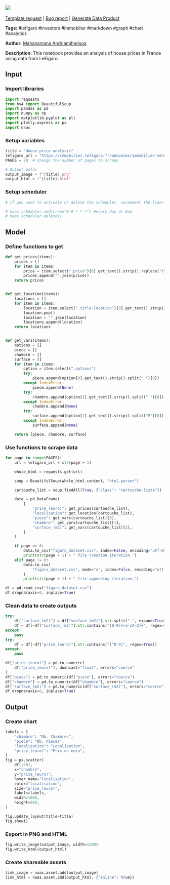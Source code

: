 <a href="https://app.naas.ai/user-redirect/naas/downloader?url=https://raw.githubusercontent.com/jupyter-naas/awesome-notebooks/master/LeFigaro/LeFigaro_House_Price_analysis.ipynb" target="_parent"><img src="https://naasai-public.s3.eu-west-3.amazonaws.com/open_in_naas.svg"/></a><br><br><a href="https://github.com/jupyter-naas/awesome-notebooks/issues/new?assignees=&labels=&template=template-request.md&title=Tool+-+Action+of+the+notebook+">Template request</a> | <a href="https://github.com/jupyter-naas/awesome-notebooks/issues/new?assignees=&labels=bug&template=bug_report.md&title=LeFigaro+-+House+Price+analysis:+Error+short+description">Bug report</a> | <a href="https://app.naas.ai/user-redirect/naas/downloader?url=https://raw.githubusercontent.com/jupyter-naas/awesome-notebooks/master/Naas/Naas_Start_data_product.ipynb" target="_parent">Generate Data Product</a>

**Tags:** #lefigaro #investors #immobilier #markdown #graph #chart #analytics

**Author:** [Mahanamana Andriamiharisoa](https://www.linkedin.com/in/mahanamana/)

**Description:** This notebook provides an analysis of house prices in France using data from LeFigaro.

## Input

### Import libraries


```python
import requests
from bs4 import BeautifulSoup
import pandas as pd
import numpy as np
import matplotlib.pyplot as plt
import plotly.express as px
import naas
```

### Setup variables


```python
title = "House price analysis"
lefigaro_url = "https://immobilier.lefigaro.fr/annonces/immobilier-vente-maison-paris.html?page="  # link can be changed but keep ?page= to ensure scraping
PAGES = 20  # change the number of pages to scrape

# Output paths
output_image = f"{title}.png"
output_html = f"{title}.html"
```

### Setup scheduler


```python
# if you want to activate or delete the scheduler, uncomment the lines below:

# naas.scheduler.add(cron="0 8 * * *") #every day at 8am
# naas.scheduler.delete()
```

## Model

### Define functions to get


```python
def get_prices(items):
    prices = []
    for item in items:
        price = item.select(".price")[0].get_text().strip().replace("€", "").split()
        prices.append("".join(price))
    return prices


def get_location(items):
    locations = []
    for item in items:
        location = item.select(".title-location")[0].get_text().strip().split(" ")
        location.pop()
        location = "".join(location)
        locations.append(location)
    return locations


def get_vars(items):
    options = []
    piece = []
    chambre = []
    surface = []
    for item in items:
        option = item.select(".options")
        try:
            piece.append(option[0].get_text().strip().split(" ")[0])
        except IndexError:
            piece.append(None)
        try:
            chambre.append(option[1].get_text().strip().split(" ")[0])
        except IndexError:
            chambre.append(None)
        try:
            surface.append(option[2].get_text().strip().split("M")[0])
        except IndexError:
            surface.append(None)

    return [piece, chambre, surface]
```

### Use functions to scrape data


```python
for page in range(PAGES):
    url = lefigaro_url + str(page + 1)

    whole_html = requests.get(url)

    soup = BeautifulSoup(whole_html.content, "html.parser")

    cartouche_list = soup.findAll(True, {"class": "cartouche-liste"})

    data = pd.DataFrame(
        {
            "price_(euro)": get_prices(cartouche_list),
            "localisation": get_location(cartouche_list),
            "piece": get_vars(cartouche_list)[0],
            "chambre": get_vars(cartouche_list)[1],
            "surface_(m2)": get_vars(cartouche_list)[2],
        }
    )

    if page == 0:
        data.to_csv("figaro_dataset.csv", index=False, encoding="utf-8")
        print(str(page + 1) + " file creation iteration.")
    elif page != 0:
        data.to_csv(
            "figaro_dataset.csv", mode="a", index=False, encoding="utf-8", header=False
        )
        print(str(page + 1) + " file appending iteration.")
```


```python
df = pd.read_csv("figaro_dataset.csv")
df.dropna(axis=0, inplace=True)
```

### Clean data to create outputs


```python
try:
    df["surface_(m2)"] = df["surface_(m2)"].str.split(" ", expand=True)[0]
    df = df[~df["surface_(m2)"].str.contains("[0-9]+[a-zA-Z]+", regex=True)]
except:
    pass
try:
    df = df[~df["price_(euro)"].str.contains("[^0-9]", regex=True)]
except:
    pass

df["price_(euro)"] = pd.to_numeric(
    df["price_(euro)"], downcast="float", errors="coerce"
)
df["piece"] = pd.to_numeric(df["piece"], errors="coerce")
df["chambre"] = pd.to_numeric(df["chambre"], errors="coerce")
df["surface_(m2)"] = pd.to_numeric(df["surface_(m2)"], errors="coerce")
df.dropna(axis=0, inplace=True)
```

## Output

### Create chart


```python
labels = {
    "chambre": "Nb. Chambres",
    "piece": "Nb. Pieces",
    "localisation": "Localisation",
    "price_(euro)": "Prix en euro",
}
fig = px.scatter(
    df[:50],
    x="chambre",
    y="price_(euro)",
    hover_name="localisation",
    color="localisation",
    size="price_(euro)",
    labels=labels,
    width=1000,
    height=800,
)

fig.update_layout(title=title)
fig.show()
```

### Export in PNG and HTML


```python
fig.write_image(output_image, width=1200)
fig.write_html(output_html)
```

### Create shareable assets


```python
link_image = naas.asset.add(output_image)
link_html = naas.asset.add(output_html, {"inline": True})
```
